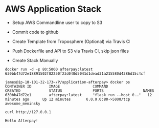 # AWS Application Stack

- Setup AWS Commandline user to copy to S3
- Commit code to github
- Create Template from Troposphere (Optional) via Travis CI 
- Push Dockerfile and API to S3 via Travis CI, skip json files

- Create Stack Manually 

```
docker run -d -p 80:5000 afterpay:latest
630bb47d72e18891502f82250f23d040d5041d1dead31a215580d4386d15c4cf
```

```
james@ip-10-101-32-173~/P/application-afterpay> docker ps
CONTAINER ID        IMAGE               COMMAND                  CREATED             STATUS              PORTS                  NAMES
630bb47d72e1        afterpay:latest     "flask run --host 0.…"   12 minutes ago      Up 12 minutes       0.0.0.0:80->5000/tcp   awesome_meninsky

```

```
curl http://127.0.0.1

Hello Afterpay!
```
